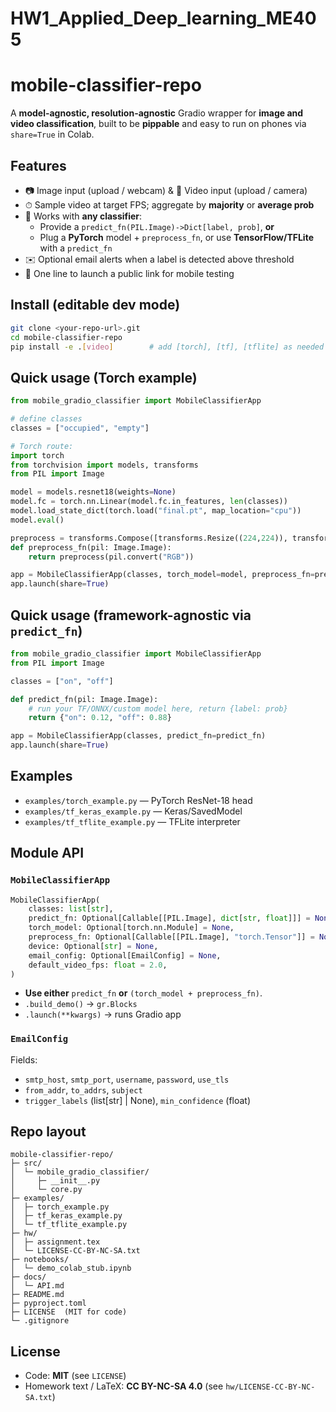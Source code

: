 # HW1_Applied_Deep_learning_ME405

# mobile-classifier-repo

A **model-agnostic, resolution-agnostic** Gradio wrapper for **image and video classification**, built to be **pippable** and easy to run on phones via `share=True` in Colab.

## Features
- 📷 Image input (upload / webcam) & 🎥 Video input (upload / camera)
- ⏱ Sample video at target FPS; aggregate by **majority** or **average prob**
- 🔌 Works with **any classifier**:
  - Provide a `predict_fn(PIL.Image)->Dict[label, prob]`, **or**
  - Plug a **PyTorch** model + `preprocess_fn`, or use **TensorFlow/TFLite** with a `predict_fn`
- ✉️ Optional email alerts when a label is detected above threshold
- 📱 One line to launch a public link for mobile testing

## Install (editable dev mode)
```bash
git clone <your-repo-url>.git
cd mobile-classifier-repo
pip install -e .[video]        # add [torch], [tf], [tflite] as needed
```

## Quick usage (Torch example)
```python
from mobile_gradio_classifier import MobileClassifierApp

# define classes
classes = ["occupied", "empty"]

# Torch route:
import torch
from torchvision import models, transforms
from PIL import Image

model = models.resnet18(weights=None)
model.fc = torch.nn.Linear(model.fc.in_features, len(classes))
model.load_state_dict(torch.load("final.pt", map_location="cpu"))
model.eval()

preprocess = transforms.Compose([transforms.Resize((224,224)), transforms.ToTensor()])
def preprocess_fn(pil: Image.Image):
    return preprocess(pil.convert("RGB"))

app = MobileClassifierApp(classes, torch_model=model, preprocess_fn=preprocess_fn)
app.launch(share=True)
```

## Quick usage (framework-agnostic via `predict_fn`)
```python
from mobile_gradio_classifier import MobileClassifierApp
from PIL import Image

classes = ["on", "off"]

def predict_fn(pil: Image.Image):
    # run your TF/ONNX/custom model here, return {label: prob}
    return {"on": 0.12, "off": 0.88}

app = MobileClassifierApp(classes, predict_fn=predict_fn)
app.launch(share=True)
```

## Examples
- `examples/torch_example.py` — PyTorch ResNet-18 head
- `examples/tf_keras_example.py` — Keras/SavedModel
- `examples/tf_tflite_example.py` — TFLite interpreter

## Module API

### `MobileClassifierApp`
```python
MobileClassifierApp(
    classes: list[str],
    predict_fn: Optional[Callable[[PIL.Image], dict[str, float]]] = None,
    torch_model: Optional[torch.nn.Module] = None,
    preprocess_fn: Optional[Callable[[PIL.Image], "torch.Tensor"]] = None,
    device: Optional[str] = None,
    email_config: Optional[EmailConfig] = None,
    default_video_fps: float = 2.0,
)
```
- **Use either** `predict_fn` **or** `(torch_model + preprocess_fn)`.
- `.build_demo()` -> `gr.Blocks`
- `.launch(**kwargs)` -> runs Gradio app

### `EmailConfig`
Fields:
- `smtp_host`, `smtp_port`, `username`, `password`, `use_tls`
- `from_addr`, `to_addrs`, `subject`
- `trigger_labels` (list[str] | None), `min_confidence` (float)

## Repo layout
```
mobile-classifier-repo/
├─ src/
│  └─ mobile_gradio_classifier/
│     ├─ __init__.py
│     └─ core.py
├─ examples/
│  ├─ torch_example.py
│  ├─ tf_keras_example.py
│  └─ tf_tflite_example.py
├─ hw/
│  ├─ assignment.tex
│  └─ LICENSE-CC-BY-NC-SA.txt
├─ notebooks/
│  └─ demo_colab_stub.ipynb
├─ docs/
│  └─ API.md
├─ README.md
├─ pyproject.toml
├─ LICENSE  (MIT for code)
└─ .gitignore
```

## License
- Code: **MIT** (see `LICENSE`)
- Homework text / LaTeX: **CC BY-NC-SA 4.0** (see `hw/LICENSE-CC-BY-NC-SA.txt`)
